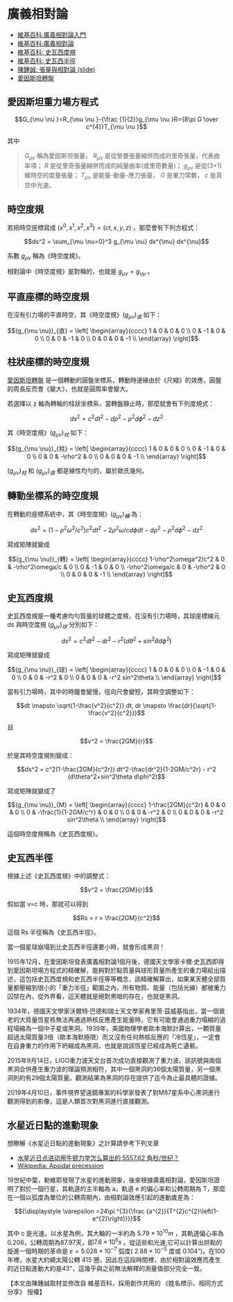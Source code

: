 # 廣義相對論


* [維基百科:廣義相對論入門](https://zh.wikipedia.org/wiki/%E5%BB%A3%E7%BE%A9%E7%9B%B8%E5%B0%8D%E8%AB%96%E5%85%A5%E9%96%80)
* [維基百科:廣義相對論](https://zh.wikipedia.org/wiki/%E5%BB%A3%E7%BE%A9%E7%9B%B8%E5%B0%8D%E8%AB%96)
* [維基百科: 史瓦西度規](https://zh.wikipedia.org/wiki/%E5%8F%B2%E7%93%A6%E8%A5%BF%E5%BA%A6%E8%A6%8F)
* [維基百科: 史瓦西半徑](https://zh.wikipedia.org/wiki/%E5%8F%B2%E7%93%A6%E8%A5%BF%E5%8D%8A%E5%BE%91)
* [陳鍾誠: 張量與相對論 (slide)](https://www.slideshare.net/ccckmit/ss-102810968)
* [愛因斯坦轉盤](https://www.wukong.com/question/6430809135561834754/) 


## 愛因斯坦重力場方程式


```math
G_{\mu \nu }=R_{\mu \nu }-{\frac {1}{2}}g_{\mu \nu }R={8\pi G \over c^{4}}T_{\mu \nu }
```

其中

> $`G_{{\mu \nu }}`$ 稱為愛因斯坦張量，
> $`R_{{\mu \nu }}`$ 是從黎曼張量縮併而成的里奇張量，代表曲率項；
> $`R`$ 是從里奇張量縮併而成的純量曲率(或里奇數量)；
> $`g_{{\mu \nu }}`$ 是從(3+1)維時空的度量張量；
> $`T_{{\mu \nu }}`$ 是能量-動量-應力張量，
> $`G`$ 是重力常數，
> $`c`$ 是真空中光速。

## 時空度規

若把時空座標寫成 $`(x^0, x^1, x^2, x^3) = (ct, x, y, z)`$ ，那麼會有下列方程式：

```math
ds^2 = \sum_{\mu \nu=0}^3 g_{\mu \nu} dx^{\mu} dx^{\nu}
```

系數 $`g_{\mu \nu}`$ 稱為《時空度規》。

相對論中《時空度規》是對稱的，也就是 $`g_{\mu \nu}=g_{\nu \mu}`$ 。

## 平直座標的時空度規

在沒有引力場的平直時空，其《時空度規》$`(g_{\mu \nu})_{直}`$ 如下：

```math
(g_{\mu \nu})_{直} =
 \left[ 
 \begin{array}{cccc}
    1 & 0 & 0 & 0 \\
    0 & -1 & 0 & 0 \\
    0 & 0 & -1 & 0 \\ 
    0 & 0 & 0 & -1 \\ 
 \end{array} 
 \right]
```

## 柱狀座標的時空度規

[愛因斯坦轉盤](https://www.wukong.com/question/6430809135561834754/) 是一個轉動的圓盤坐標系，轉動時邊緣由於《尺縮》的效應，圓盤的周長反而會《變大》，也就是圓周率會變大。

若選擇以 z 軸為轉軸的柱狀坐標系，當轉盤靜止時，那麼就會有下列度規式：

```math
ds^2 = c^2 dt^2 - d\rho^2-\rho^2 d\phi^2-dz^2
``` 


其《時空度規》$`(g_{\mu \nu})_{柱}`$ 如下：

```math
(g_{\mu \nu})_{柱} =
 \left[ 
 \begin{array}{cccc}
    1 & 0 & 0 & 0 \\
    0 & -1 & 0 & 0 \\
    0 & 0 & -\rho^2 & 0 \\ 
    0 & 0 & 0 & -1 \\ 
 \end{array} 
 \right]
```

$`(g_{\mu \nu})_{柱}`$ 和 $`(g_{\mu \nu})_{直}`$ 都是線性均勻的，屬於歐氏幾何。

## 轉動坐標系的時空度規

在轉動的座標系統中，其《時空度規》$`(g_{\mu \nu})_{轉}`$ 為：

```math
ds^2 = (1-\rho^2\omega^2/c^2) c^2 dt^2 - 2 \rho^2\omega/c d\phi dt - d\rho^2 - \rho^2 d\phi^2 - dz^2
```

寫成矩陣就變成

```math
(g_{\mu \nu})_{轉} =
 \left[ 
 \begin{array}{cccc}
    1-\rho^2\omega^2/c^2 & 0 & -\rho^2\omega/c & 0 \\
    0 & -1 & 0 & 0 \\
    -\rho^2\omega/c & 0 & -\rho^2 & 0 \\ 
    0 & 0 & 0 & -1 \\ 
 \end{array} 
 \right]
```

## 史瓦西度規


史瓦西度規是一種考慮均勻質量的球體之度規，在沒有引力場時，其球座標線元 ds 與時空度規 $`(g_{\mu \nu})_{球}`$ 分別如下：

```math
ds^2 = c^2 dt^2 -dr^2 - r^2(d\theta^2+sin^2\theta d\phi^2)
```

寫成矩陣就變成

```math
(g_{\mu \nu})_{球} =
 \left[ 
 \begin{array}{cccc}
    1 & 0 & 0 & 0 \\
    0 & -1 & 0 & 0 \\
    0 & 0 & -r^2 & 0 \\ 
    0 & 0 & 0 & -r^2 sin^2\theta \\ 
 \end{array} 
 \right]
```

當有引力場時，其中的時鐘會變慢，徑向尺會變短，其時空調整如下：


```math
dt \mapsto \sqrt{1-\frac{v^2}{c^2}} dt,   dr \mapsto \frac{dr}{\sqrt{1-\frac{v^2}{c^2}}}
```

且 

```math
v^2 = \frac{2GM}{r}
```

於是其時空度規則變成：

```math
ds^2 = c^2(1-\frac{2GM}{c^2r}) dt^2-\frac{dr^2}{1-2GM/c^2r} - r^2 (d\theta^2+sin^2\theta d\phi^2)
```

寫成矩陣就變成了

```math
(g_{\mu \nu})_{M} =
 \left[ 
 \begin{array}{cccc}
    1-\frac{2GM}{c^2r} & 0 & 0 & 0 \\
    0 & -\frac{1}{1-2GM/c^r} & 0 & 0 \\
    0 & 0 & -r^2 & 0 \\ 
    0 & 0 & 0 & -r^2 sin^2\theta \\ 
 \end{array} 
 \right]
```

這個時空度規稱為《史瓦西度規》。

## 史瓦西半徑

根據上述《史瓦西度規》中的調整式：

```math
v^2 = \frac{2GM}{r}
```

假如當 v=c 時，那就可以得到

```math
Rs = r = \frac{2GM}{c^2}
```

這個 Rs 半徑稱為《史瓦西半徑》。

當一個星球崩塌到比史瓦西半徑還要小時，就會形成黑洞！

1915年12月，在愛因斯坦發表廣義相對論1個月後，德國天文學家卡爾·史瓦西即得到愛因斯坦場方程式的精確解，能夠對於點質量與球形質量所產生的重力場給出描述，這包括史瓦西度規和史瓦西半徑等等概念，該精確解算出，如果某天體全部質量都壓縮到很小的「重力半徑」範圍之內，所有物質、能量（包括光線）都被重力囚禁在內，從外界看，這天體就是絕對黑暗的存在，也就是黑洞。

1934年，德國天文學家沃爾特·巴德和瑞士天文學家弗里茨·茲威基指出，當一個衰老的大質量恆星核無法再通過熱核反應產生能量時，它有可能會通過重力塌縮的過程塌縮為一個中子星或黑洞。1939年，美國物理學者歐本海默計算出，一顆質量超過太陽質量3倍（歐本海默極限）而又沒有任何熱核反應的「冷恆星」，一定會在自身重力的作用下坍縮成為黑洞，也就是說該恆星已經成為死亡遺骸。

2015年9月14日，LIGO重力波天文台首次成功直接觀測了重力波。該訊號與兩個黑洞合併產生重力波的理論預測相符，其中一個黑洞約36個太陽質量，另一個黑洞則約有29個太陽質量。觀測結果為黑洞的存在提供了迄今為止最具體的證據。

2019年4月10日，事件視界望遠鏡專案的科學家發表了對M87星系中心黑洞進行觀測得到的影像，這是人類首次對黑洞進行直接觀測。

## 水星近日點的進動現象

想瞭解《水星近日點的進動現象》之計算請參考下列文章

* [水星近日点进动用牛顿力学怎么算出的 5557.62 角秒/世纪？](https://www.zhihu.com/question/28308192)
* [Wikipedia: Apsidal precession](https://en.wikipedia.org/wiki/Apsidal_precession)


19世紀中葉，勒維耶發現了水星的進動現象，後來根據廣義相對論，愛因斯坦證明了對於一個行星，其軌道的主半軸為 a，軌道 e 的偏心率和公轉周期為 T，那麼在一個以弧度為單位的公轉周期內，由相對論效應引起的進動歲差為：

```math
{\displaystyle \varepsilon =24\pi ^{3}{\frac {a^{2}}{T^{2}c^{2}\left(1-e^{2}\right)}}}
```

其中 c 是光速。以水星為例，其大軸的一半約為 $`5.79×10^{10} m`$ ，其軌道偏心率為 0.206，公轉周期為87.97天，即$`7.6×10^6 s`$ 。從這些和光速,它可以計算出拱點的旋進一個時期的革命是 $`\varepsilon = 5.028×10^{−7}`$ 弧度( $`2.88×10^{−5}`$ 度或 0.104”)。在100年裡，水星大約繞太陽公轉 415 圈，因此在這段時間裡，由於相對論效應而產生的近日點進動大約是43”，這幾乎與之前無法解釋的測量值部分完全一致。



【本文由陳鍾誠取材並修改自 維基百科，採用創作共用的 《姓名標示、相同方式分享》 授權】